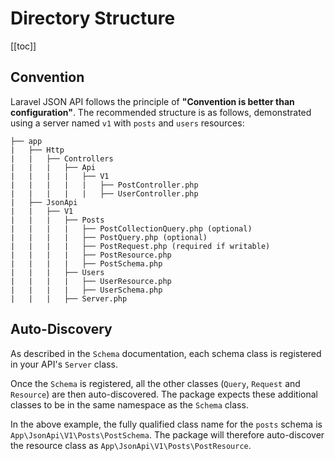 # Directory Structure

[[toc]]

## Convention

Laravel JSON API follows the principle of **"Convention is better than configuration"**.
The recommended structure is as follows, demonstrated using a server
named `v1` with `posts` and `users` resources:

```
├── app
|   ├── Http
|   |   ├── Controllers
|   |   |   ├── Api
|   |   |   |   ├── V1
|   |   |   |   |   ├── PostController.php
|   |   |   |   |   ├── UserController.php
|   ├── JsonApi
|   |   ├── V1
|   |   |   ├── Posts
|   |   |   |   ├── PostCollectionQuery.php (optional)
|   |   |   |   ├── PostQuery.php (optional)
|   |   |   |   ├── PostRequest.php (required if writable)
|   |   |   |   ├── PostResource.php
|   |   |   |   ├── PostSchema.php
|   |   |   ├── Users
|   |   |   |   ├── UserResource.php
|   |   |   |   ├── UserSchema.php
|   |   |   ├── Server.php
```

## Auto-Discovery

As described in the `Schema` documentation, each schema class is registered
in your API's `Server` class.

Once the `Schema` is registered, all the other classes (`Query`, `Request`
and `Resource`) are then auto-discovered. The package expects these
additional classes to be in the same namespace as the `Schema` class.

In the above example, the fully qualified class name for the `posts`
schema is `App\JsonApi\V1\Posts\PostSchema`. The package will therefore
auto-discover the resource class as `App\JsonApi\V1\Posts\PostResource`.

